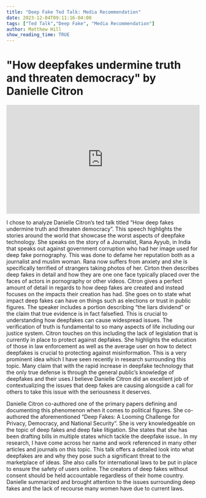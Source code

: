 ```yaml
---
title: "Deep Fake Ted Talk: Media Recommendation"
date: 2023-12-04T09:11:16-04:00
tags: ["Ted Talk","Deep Fake", "Media Recommendation"]
author: Matthew Hill
show_reading_time: TRUE
---
```


# "How deepfakes undermine truth and threaten democracy" by Danielle Citron
<div style="max-width:854px"><div style="position:relative;height:0;padding-bottom:56.25%"><iframe src="https://www.ted.com/talks/danielle_citron_how_deepfakes_undermine_truth_and_threaten_dem
ocracy?language=en&subtitle=en" width="854" height="480" style="position:absolute;left:0;top:0;width:100%;height:100%" frameborder="0" scrolling="no" allowfullscreen></iframe></div></div>

I chose to analyze Danielle Citron’s ted talk titled “How deep fakes undermine truth and
threaten democracy”. This speech highlights the stories around the world that showcase the
worst aspects of deepfake technology. She speaks on the story of a Journalist, Rana Ayyub, in
India that speaks out against government corruption who had her image used for deep fake
pornography. This was done to defame her reputation both as a journalist and muslim woman.
Rana now suffers from anxiety and she is specifically terrified of strangers taking photos of her.
Cirton then describes deep fakes in detail and how they are one one face typically placed over
the faces of actors in pornography or other videos. Citron gives a perfect amount of detail in
regards to how deep fakes are created and instead focuses on the impacts their creation has
had. She goes on to state what impact deep fakes can have on things such as elections or trust
in public figures. The speaker includes a portion describing “the liars dividend” or the claim that
true evidence is in fact falsefied. This is crucial to understanding how deepfakes can cause
widespread issues. The verification of truth is fundamental to so many aspects of life including
our justice system. Citron touches on this including the lack of legislation that is currently in
place to protect against depfakes. She highlights the education of those in law enforcement as
well as the average user on how to detect deepfakes is crucial to protecting against
misinformation. This is a very prominent idea which I have seen recently in research
surrounding this topic. Many claim that with the rapid increase in deepfake technology that the
only true defense is through the general public’s knowledge of deepfakes and their uses.I
believe Danielle Citron did an excellent job of contextualizing the issues that deep fakes are
causing alongside a call for others to take this issue with the seriousness it deserves.


Danielle Citron co-authored one of the primary papers defining and documenting this
phenomenon when it comes to political figures. She co-authored the aforementioned “Deep
Fakes: A Looming Challenge for Privacy, Democracy, and National Security”. She is very
knowledgeable on the topic of deep fakes and deep fake litigation. She states that she has been
drafting bills in multiple states which tackle the deepfake issue.. In my research, I have come
across her name and work referenced in many other articles and journals on this topic. This talk
offers a detailed look into what deepfakes are and why they pose such a significant threat to the
marketplace of ideas. She also calls for international laws to be put in place to ensure the safety
of users online. The creators of deep fakes without consent should be held accountable
regardless of their home country. Danielle summarized and brought attention to the issues
surrounding deep fakes and the lack of recourse many women have due to current laws.

